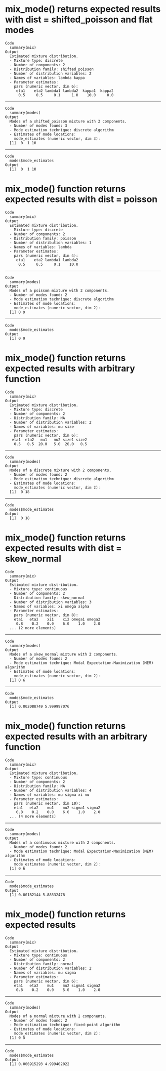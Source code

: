 # mix_mode() returns expected results with dist = shifted_poisson and flat modes

    Code
      summary(mix)
    Output
      Estimated mixture distribution.
      - Mixture type: discrete
      - Number of components: 2
      - Distribution family: shifted_poisson
      - Number of distribution variables: 2
      - Names of variables: lambda kappa
      - Parameter estimates:
        pars (numeric vector, dim 6): 
         eta1    eta2 lambda1 lambda2  kappa1  kappa2 
          0.5     0.5     0.1     1.0    10.0     0.0 

---

    Code
      summary(modes)
    Output
      Modes of a shifted_poisson mixture with 2 components.
      - Number of modes found: 3
      - Mode estimation technique: discrete algorithm
      - Estimates of mode locations:
        mode_estimates (numeric vector, dim 3): 
      [1]  0  1 10

---

    Code
      modes$mode_estimates
    Output
      [1]  0  1 10

# mix_mode() function returns expected results with dist = poisson

    Code
      summary(mix)
    Output
      Estimated mixture distribution.
      - Mixture type: discrete
      - Number of components: 2
      - Distribution family: poisson
      - Number of distribution variables: 1
      - Names of variables: lambda
      - Parameter estimates:
        pars (numeric vector, dim 4): 
         eta1    eta2 lambda1 lambda2 
          0.5     0.5     0.1    10.0 

---

    Code
      summary(modes)
    Output
      Modes of a poisson mixture with 2 components.
      - Number of modes found: 2
      - Mode estimation technique: discrete algorithm
      - Estimates of mode locations:
        mode_estimates (numeric vector, dim 2): 
      [1] 0 9

---

    Code
      modes$mode_estimates
    Output
      [1] 0 9

# mix_mode() function returns expected results with arbitrary function

    Code
      summary(mix)
    Output
      Estimated mixture distribution.
      - Mixture type: discrete
      - Number of components: 2
      - Distribution family: NA
      - Number of distribution variables: 2
      - Names of variables: mu size
      - Parameter estimates:
        pars (numeric vector, dim 6): 
       eta1  eta2   mu1   mu2 size1 size2 
        0.5   0.5  20.0   5.0  20.0   0.5 

---

    Code
      summary(modes)
    Output
      Modes of a discrete mixture with 2 components.
      - Number of modes found: 2
      - Mode estimation technique: discrete algorithm
      - Estimates of mode locations:
        mode_estimates (numeric vector, dim 2): 
      [1]  0 18

---

    Code
      modes$mode_estimates
    Output
      [1]  0 18

# mix_mode() function returns expected results with dist = skew_normal

    Code
      summary(mix)
    Output
      Estimated mixture distribution.
      - Mixture type: continuous
      - Number of components: 2
      - Distribution family: skew_normal
      - Number of distribution variables: 3
      - Names of variables: xi omega alpha
      - Parameter estimates:
        pars (numeric vector, dim 8): 
        eta1   eta2    xi1    xi2 omega1 omega2 
         0.8    0.2    0.0    6.0    1.0    2.0 
      ... (2 more elements)

---

    Code
      summary(modes)
    Output
      Modes of a skew_normal mixture with 2 components.
      - Number of modes found: 2
      - Mode estimation technique: Modal Expectation-Maximization (MEM) algorithm
      - Estimates of mode locations:
        mode_estimates (numeric vector, dim 2): 
      [1] 0 6

---

    Code
      modes$mode_estimates
    Output
      [1] 0.002088749 5.999997076

# mix_mode() function returns expected results with an arbitrary function

    Code
      summary(mix)
    Output
      Estimated mixture distribution.
      - Mixture type: continuous
      - Number of components: 2
      - Distribution family: NA
      - Number of distribution variables: 4
      - Names of variables: mu sigma xi nu
      - Parameter estimates:
        pars (numeric vector, dim 10): 
        eta1   eta2    mu1    mu2 sigma1 sigma2 
         0.8    0.2    0.0    6.0    1.0    2.0 
      ... (4 more elements)

---

    Code
      summary(modes)
    Output
      Modes of a continuous mixture with 2 components.
      - Number of modes found: 2
      - Mode estimation technique: Modal Expectation-Maximization (MEM) algorithm
      - Estimates of mode locations:
        mode_estimates (numeric vector, dim 2): 
      [1] 0 6

---

    Code
      modes$mode_estimates
    Output
      [1] 0.00182144 5.88332478

# mix_mode() function returns expected results

    Code
      summary(mix)
    Output
      Estimated mixture distribution.
      - Mixture type: continuous
      - Number of components: 2
      - Distribution family: normal
      - Number of distribution variables: 2
      - Names of variables: mu sigma
      - Parameter estimates:
        pars (numeric vector, dim 6): 
        eta1   eta2    mu1    mu2 sigma1 sigma2 
         0.8    0.2    0.0    5.0    1.0    2.0 

---

    Code
      summary(modes)
    Output
      Modes of a normal mixture with 2 components.
      - Number of modes found: 2
      - Mode estimation technique: fixed-point algorithm
      - Estimates of mode locations:
        mode_estimates (numeric vector, dim 2): 
      [1] 0 5

---

    Code
      modes$mode_estimates
    Output
      [1] 0.006915293 4.999402022

